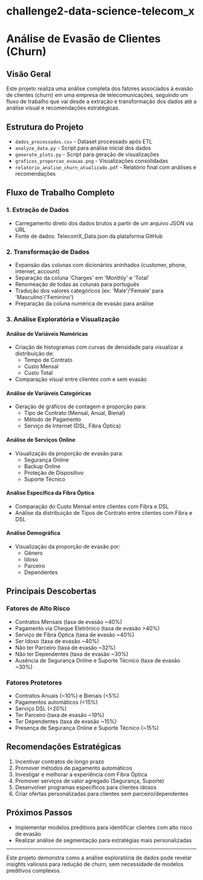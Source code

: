 # challenge2-data-science-telecom_x

# Análise de Evasão de Clientes (Churn)

## Visão Geral
Este projeto realiza uma análise completa dos fatores associados à evasão de clientes (churn) em uma empresa de telecomunicações, seguindo um fluxo de trabalho que vai desde a extração e transformação dos dados até a análise visual e recomendações estratégicas.

## Estrutura do Projeto
- `dados_processados.csv` - Dataset processado após ETL
- `analyze_data.py` - Script para análise inicial dos dados
- `generate_plots.py` - Script para geração de visualizações
- `graficos_proporcao_evasao.png` - Visualizações consolidadas
- `relatorio_analise_churn_atualizado.pdf` - Relatório final com análises e recomendações

## Fluxo de Trabalho Completo

### 1. Extração de Dados
- Carregamento direto dos dados brutos a partir de um arquivo JSON via URL
- Fonte de dados: TelecomX_Data.json da plataforma GitHub

### 2. Transformação de Dados
- Expansão das colunas com dicionários aninhados (customer, phone, internet, account)
- Separação da coluna 'Charges' em 'Monthly' e 'Total'
- Renomeação de todas as colunas para português
- Tradução dos valores categóricos (ex: 'Male'/'Female' para 'Masculino'/'Feminino')
- Preparação da coluna numérica de evasão para análise

### 3. Análise Exploratória e Visualização

#### Análise de Variáveis Numéricas
- Criação de histogramas com curvas de densidade para visualizar a distribuição de:
  - Tempo de Contrato
  - Custo Mensal
  - Custo Total
- Comparação visual entre clientes com e sem evasão

#### Análise de Variáveis Categóricas
- Geração de gráficos de contagem e proporção para:
  - Tipo de Contrato (Mensal, Anual, Bienal)
  - Método de Pagamento
  - Serviço de Internet (DSL, Fibra Óptica)

#### Análise de Serviços Online
- Visualização da proporção de evasão para:
  - Segurança Online
  - Backup Online
  - Proteção de Dispositivo
  - Suporte Técnico

#### Análise Específica da Fibra Óptica
- Comparação do Custo Mensal entre clientes com Fibra e DSL
- Análise da distribuição de Tipos de Contrato entre clientes com Fibra e DSL

#### Análise Demográfica
- Visualização da proporção de evasão por:
  - Gênero
  - Idoso
  - Parceiro
  - Dependentes

## Principais Descobertas

### Fatores de Alto Risco
- Contratos Mensais (taxa de evasão ~40%)
- Pagamento via Cheque Eletrônico (taxa de evasão >40%)
- Serviço de Fibra Óptica (taxa de evasão ~40%)
- Ser Idoso (taxa de evasão ~40%)
- Não ter Parceiro (taxa de evasão ~32%)
- Não ter Dependentes (taxa de evasão ~30%)
- Ausência de Segurança Online e Suporte Técnico (taxa de evasão ~30%)

### Fatores Protetores
- Contratos Anuais (~10%) e Bienais (<5%)
- Pagamentos automáticos (<15%)
- Serviço DSL (<20%)
- Ter Parceiro (taxa de evasão ~19%)
- Ter Dependentes (taxa de evasão ~15%)
- Presença de Segurança Online e Suporte Técnico (~15%)

## Recomendações Estratégicas
1. Incentivar contratos de longo prazo
2. Promover métodos de pagamento automáticos
3. Investigar e melhorar a experiência com Fibra Óptica
4. Promover serviços de valor agregado (Segurança, Suporte)
5. Desenvolver programas específicos para clientes idosos
6. Criar ofertas personalizadas para clientes sem parceiro/dependentes

## Próximos Passos
- Implementar modelos preditivos para identificar clientes com alto risco de evasão
- Realizar análise de segmentação para estratégias mais personalizadas


---

Este projeto demonstra como a análise exploratória de dados pode revelar insights valiosos para redução de churn, sem necessidade de modelos preditivos complexos.
